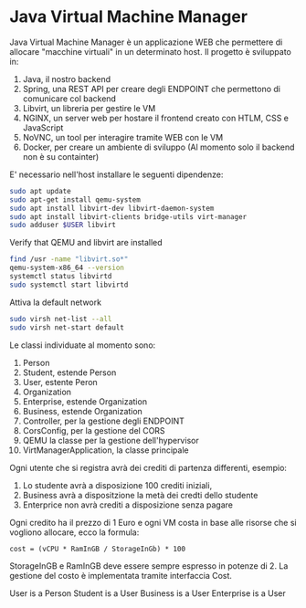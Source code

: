 # Java Virtual Machine Manager

Java Virtual Machine Manager è un applicazione WEB che permettere di allocare "macchine virtuali" in un determinato host.
Il progetto è sviluppato in:

1. Java, il nostro backend
2. Spring, una REST API per creare degli ENDPOINT che permettono di comunicare col backend
3. Libvirt, un libreria per gestire le VM
4. NGINX, un server web per hostare il frontend creato con HTLM, CSS e JavaScript
5. NoVNC, un tool per interagire tramite WEB con le VM
6. Docker, per creare un ambiente di sviluppo (Al momento solo il backend non è su containter)

E' necessario nell'host installare le seguenti dipendenze:

```bash
sudo apt update
sudo apt-get install qemu-system
sudo apt install libvirt-dev libvirt-daemon-system
sudo apt install libvirt-clients bridge-utils virt-manager
sudo adduser $USER libvirt
```

Verify that QEMU and libvirt are installed

```bash
find /usr -name "libvirt.so*"
qemu-system-x86_64 --version
systemctl status libvirtd
sudo systemctl start libvirtd
```

Attiva la default network

```bash
sudo virsh net-list --all
sudo virsh net-start default
```

Le classi individuate al momento sono:

1. Person
2. Student, estende Person
3. User, estente Peron
4. Organization
5. Enterprise, estende Organization
6. Business, estende Organization
7. Controller, per la gestione degli ENDPOINT
8. CorsConfig, per la gestione del CORS
9. QEMU la classe per la gestione dell'hypervisor
10. VirtManagerApplication, la classe principale

Ogni utente che si registra avrà dei crediti di partenza differenti, esempio:

1. Lo studente avrà a disposizione 100 crediti iniziali,
2. Business avrà a dispositzione la metà dei credti dello studente
3. Enterprice non avrà crediti a disposizione senza pagare

Ogni credito ha il prezzo di 1 Euro e ogni VM costa in base alle risorse che si vogliono allocare, ecco la formula:

`cost = (vCPU * RamInGB / StorageInGb) * 100`

StorageInGB e RamInGB deve essere sempre espresso in potenze di 2.
La gestione del costo è implementata tramite interfaccia Cost.

User is a Person
Student is a User
Business is a User
Enterprise is a User
